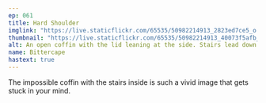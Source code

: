 ```yaml
---
ep: 061
title: Hard Shoulder
imglink: "https://live.staticflickr.com/65535/50982214913_2823ed7ce5_o.jpg"
thumbnail: "https://live.staticflickr.com/65535/50982214913_40073f5afb_q.jpg"
alt: An open coffin with the lid leaning at the side. Stairs lead down inside, deeper than the depth of the coffin.
name: Bittercape
hastext: true
---
```

The impossible coffin with the stairs inside is such a vivid image that gets stuck in your mind. 